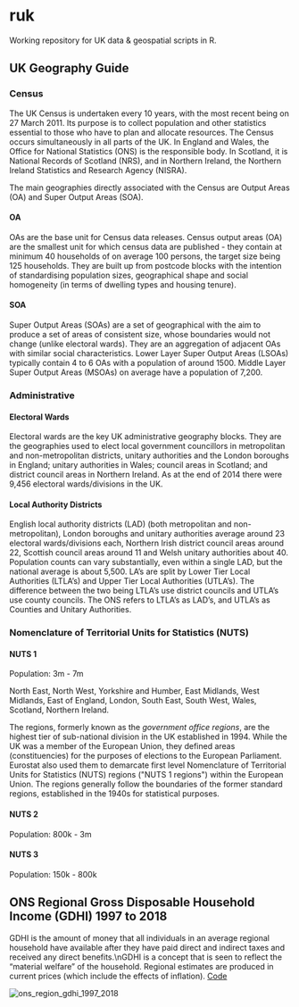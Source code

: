 # ruk

Working repository for UK data & geospatial scripts in R.

## UK Geography Guide

### Census

The UK Census is undertaken every 10 years, with the most recent being on 27 March 2011. Its purpose is to collect population and other statistics essential to those who have to plan and allocate resources. The Census occurs simultaneously in all parts of the UK. In England and Wales, the Office for National Statistics (ONS) is the responsible body. In Scotland, it is National Records of Scotland (NRS), and in Northern Ireland, the Northern Ireland Statistics and Research Agency (NISRA).

The main geographies directly associated with the Census are Output Areas (OA) and Super Output Areas (SOA).

#### OA

OAs are the base unit for Census data releases. Census output areas (OA) are the smallest unit for which census data are published - they contain at minimum 40 households of on average 100 persons, the target size being 125 households. They are built up from postcode blocks with the intention of standardising population sizes, geographical shape and social homogeneity (in terms of dwelling types and housing tenure).

#### SOA

Super Output Areas (SOAs) are a set of geographical with the aim to produce a set of areas of consistent size, whose boundaries would not change (unlike electoral wards). They are an aggregation of adjacent OAs with similar social characteristics. Lower Layer Super Output Areas (LSOAs) typically contain 4 to 6 OAs with a population of around 1500. Middle Layer Super Output Areas (MSOAs) on average have a population of 7,200.

### Administrative

#### Electoral Wards

Electoral wards are the key UK administrative geography blocks. They are the geographies used to elect local government councillors in metropolitan and non-metropolitan districts, unitary authorities and the London boroughs in England; unitary authorities in Wales; council areas in Scotland; and district council areas in Northern Ireland. As at the end of 2014 there were 9,456 electoral wards/divisions in the UK.

#### Local Authority Districts

English local authority districts (LAD) (both metropolitan and non-metropolitan), London boroughs and unitary authorities average around 23 electoral wards/divisions each, Northern Irish district council areas around 22, Scottish council areas around 11 and Welsh unitary authorities about 40. Population counts can vary substantially, even within a single LAD, but the national average is about 5,500. LA’s are split by Lower Tier Local Authorities (LTLA’s) and Upper Tier Local Authorities (UTLA’s). The difference between the two being LTLA’s use district councils and UTLA’s use county councils. The ONS refers to LTLA’s as LAD’s, and UTLA’s as Counties and Unitary Authorities.

### Nomenclature of Territorial Units for Statistics (NUTS)

#### NUTS 1	
Population: 3m - 7m

North East, North West, Yorkshire and Humber, East Midlands, West Midlands, East of England, London, South East, South West, Wales, Scotland, Northern Ireland.

The regions, formerly known as the _government office regions_, are the highest tier of sub-national division in the UK established in 1994. While the UK was a member of the European Union, they defined areas (constituencies) for the purposes of elections to the European Parliament. Eurostat also used them to demarcate first level Nomenclature of Territorial Units for Statistics (NUTS) regions ("NUTS 1 regions") within the European Union. The regions generally follow the boundaries of the former standard regions, established in the 1940s for statistical purposes.

#### NUTS 2
Population: 800k - 3m

#### NUTS 3
Population: 150k - 800k


## ONS Regional Gross Disposable Household Income (GDHI) 1997 to 2018

GDHI is the amount of money that all individuals in an average regional household have available after they have paid direct and indirect taxes and received any direct benefits.\nGDHI is a concept that is seen to reflect the “material welfare” of the household. Regional estimates are produced in current prices (which include the effects of inflation). [Code](https://github.com/NearAndDistant/ruk/tree/main/projects/ons_region_gdhi_1997_2018)

![ons_region_gdhi_1997_2018](https://user-images.githubusercontent.com/79040885/133470064-bc47664a-cbc9-4fc9-a72d-12cc2320fff7.png)
